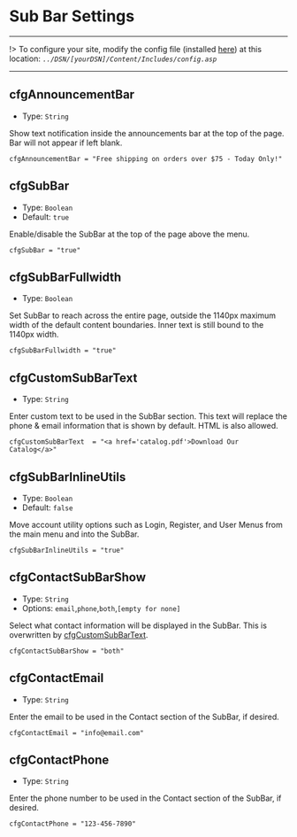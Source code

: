 # Sub Bar Settings
---
!> To configure your site, modify the config file (installed [here](/setup?id=installation)) at this location: *`../DSN/[yourDSN]/Content/Includes/config.asp`*

---


## cfgAnnouncementBar
- Type: `String`

Show text notification inside the announcements bar at the top of the page. Bar will not appear if left blank.  

    cfgAnnouncementBar = "Free shipping on orders over $75 - Today Only!"
    
## cfgSubBar
- Type: `Boolean`
- Default: `true`

Enable/disable the SubBar at the top of the page above the menu.

    cfgSubBar = "true"
    
## cfgSubBarFullwidth
- Type: `Boolean`

Set SubBar to reach across the entire page, outside the 1140px maximum width of the default content boundaries. Inner text is still bound to the 1140px width. 

    cfgSubBarFullwidth = "true"
    
## cfgCustomSubBarText
- Type: `String`

Enter custom text to be used in the SubBar section. This text will replace the phone & email information that is shown by default. HTML is also allowed.

    cfgCustomSubBarText  = "<a href='catalog.pdf'>Download Our Catalog</a>"
    
## cfgSubBarInlineUtils
- Type: `Boolean`
- Default: `false`

Move account utility options such as Login, Register, and User Menus from the main menu and into the SubBar. 

    cfgSubBarInlineUtils = "true"
    
## cfgContactSubBarShow
- Type: `String`
- Options: `email`,`phone`,`both`,`[empty for none]`

Select what contact information will be displayed in the SubBar. This is overwritten by [cfgCustomSubBarText](#cfgCustomSubBarText).

    cfgContactSubBarShow = "both"
    
## cfgContactEmail
- Type: `String`

Enter the email to be used in the Contact section of the SubBar, if desired.

    cfgContactEmail = "info@email.com"
    
## cfgContactPhone
- Type: `String`

Enter the phone number to be used in the Contact section of the SubBar, if desired.

    cfgContactPhone = "123-456-7890"
